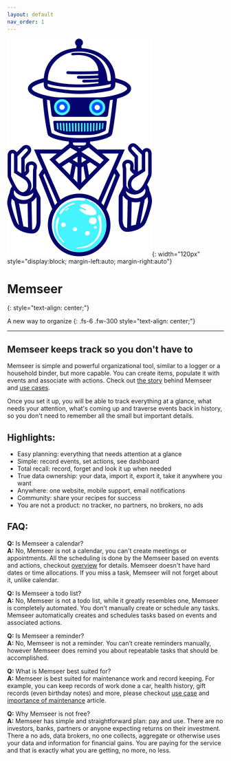 ```yaml
---
layout: default
nav_order: 1
---
```


![](assets/images/logo.png){: width="120px" style="display:block; margin-left:auto; margin-right:auto"}

# Memseer
{: style="text-align: center;"}

A new way to organize
{: .fs-6 .fw-300 style="text-align: center;"}

---

## Memseer keeps track so you don't have to

Memseer is simple and powerful organizational tool, similar to a logger or a household binder, but more capable. You can create items, populate it with events and associate with actions. Check out [the story](docs/about/the_story.md) behind Memseer and [use cases](docs/use%20cases/use_cases.md). 

Once you set it up, you will be able to track everything at a glance, what needs your attention, what's coming up and traverse events back in history, so you don't need to remember all the small but important details.

## Highlights:
- Easy planning: everything that needs attention at a glance
- Simple: record events, set actions, see dashboard
- Total recall: record, forget and look it up when needed
- True data ownership: your data, import it, export it, take it anywhere you want
- Anywhere: one website, mobile support, email notifications
- Community: share your recipes for success 
- You are not a product: no tracker, no partners, no brokers, no ads

## FAQ:
**Q:** Is Memseer a calendar?\
**A:** No, Memseer is not a calendar, you can't create meetings or appointments. All the scheduling is done by the Memseer based on events and actions, checkout [overview](docs/guides/overview.md) for details. Memseer doesn't have hard dates or time allocations. If you miss a task, Memseer will not forget about it, unlike calendar.

**Q:** Is Memseer a todo list?\
**A:** No, Memseer is not a todo list, while it greatly resembles one, Memseer is completely automated. You don't manually create or schedule any tasks. Memseer automatically creates and schedules tasks based on events and associated actions.

**Q:** Is Memseer a reminder?\
**A:** No, Memseer is not a reminder. You can’t create reminders manually, however Memseer does remind you about repeatable tasks that should be accomplished.

**Q:** What is Memseer best suited for?\
**A:** Memseer is best suited for maintenance work and record keeping. For example, you can keep records of work done a car, health history, gift records (even birthday notes) and more, please checkout [use case](docs/use%20cases/use_cases.md) and [importance of maintenance](docs/about/timely_maintenance.md) article.

**Q:** Why Memseer is not free?\
**A:** Memseer has simple and straightforward plan: pay and use. There are no investors, banks, partners or anyone expecting returns on their investment. There a no ads, data brokers, no one collects, aggregate or otherwise uses your data and information for financial gains. You are paying for the service and that is exactly what you are getting, no more, no less.


